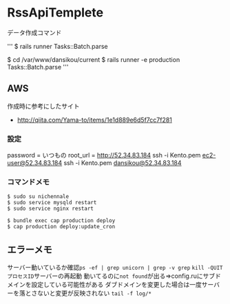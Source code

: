 # RssApiTemplete

データ作成コマンド

'''
$ rails runner Tasks::Batch.parse

$ cd /var/www/dansikou/current
$ rails runner -e production Tasks::Batch.parse
'''

## AWS
作成時に参考にしたサイト

- http://qiita.com/Yama-to/items/1e1d889e6d5f7cc7f281

### 設定
password = いつもの
root_url = http://52.34.83.184
ssh -i Kento.pem ec2-user@52.34.83.184
ssh -i Kento.pem dansikou@52.34.83.184

### コマンドメモ

```
$ sudo su nichennale
$ sudo service mysqld restart
$ sudo service nginx restart

$ bundle exec cap production deploy
$ cap production deploy:update_cron
```

## エラーメモ

サーバー動いているか確認`ps -ef | grep unicorn | grep -v grep`
`kill -QUIT プロセスID`サーバーの再起動
動いてるのに`not found`が出る=>config.ruにサブドメインを設定している可能性がある
ダブドメインを変更した場合は一度サーバーを落とさないと変更が反映されない
`tail -f log/*`